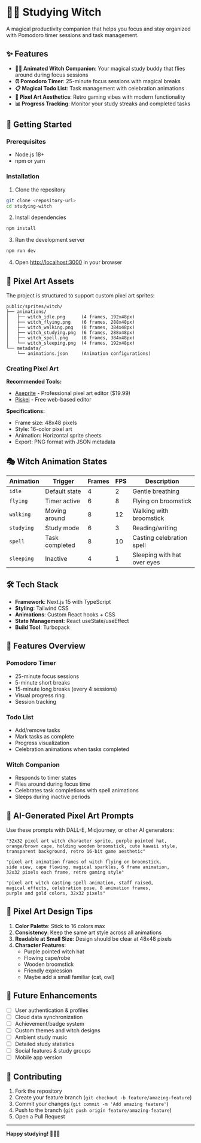 # 🧙‍♀️ Studying Witch

A magical productivity companion that helps you focus and stay organized with Pomodoro timer sessions and task management.

## ✨ Features

- **🧙‍♀️ Animated Witch Companion**: Your magical study buddy that flies around during focus sessions
- **⏰ Pomodoro Timer**: 25-minute focus sessions with magical breaks
- **📋 Magical Todo List**: Task management with celebration animations
- **🎨 Pixel Art Aesthetics**: Retro gaming vibes with modern functionality
- **📊 Progress Tracking**: Monitor your study streaks and completed tasks

## 🚀 Getting Started

### Prerequisites

- Node.js 18+ 
- npm or yarn

### Installation

1. Clone the repository
```bash
git clone <repository-url>
cd studying-witch
```

2. Install dependencies
```bash
npm install
```

3. Run the development server
```bash
npm run dev
```

4. Open [http://localhost:3000](http://localhost:3000) in your browser

## 🎨 Pixel Art Assets

The project is structured to support custom pixel art sprites:

```
public/sprites/witch/
├── animations/
│   ├── witch_idle.png      (4 frames, 192x48px)
│   ├── witch_flying.png    (6 frames, 288x48px)
│   ├── witch_walking.png   (8 frames, 384x48px)
│   ├── witch_studying.png  (6 frames, 288x48px)
│   ├── witch_spell.png     (8 frames, 384x48px)
│   └── witch_sleeping.png  (4 frames, 192x48px)
└── metadata/
    └── animations.json     (Animation configurations)
```

### Creating Pixel Art

**Recommended Tools:**
- [Aseprite](https://www.aseprite.org/) - Professional pixel art editor ($19.99)
- [Piskel](https://piskelapp.com) - Free web-based editor

**Specifications:**
- Frame size: 48x48 pixels
- Style: 16-color pixel art
- Animation: Horizontal sprite sheets
- Export: PNG format with JSON metadata

## 🎭 Witch Animation States

| Animation | Trigger | Frames | FPS | Description |
|-----------|---------|--------|-----|-------------|
| `idle` | Default state | 4 | 2 | Gentle breathing |
| `flying` | Timer active | 6 | 8 | Flying on broomstick |
| `walking` | Moving around | 8 | 12 | Walking with broomstick |
| `studying` | Study mode | 6 | 3 | Reading/writing |
| `spell` | Task completed | 8 | 10 | Casting celebration spell |
| `sleeping` | Inactive | 4 | 1 | Sleeping with hat over eyes |

## 🛠️ Tech Stack

- **Framework**: Next.js 15 with TypeScript
- **Styling**: Tailwind CSS
- **Animations**: Custom React hooks + CSS
- **State Management**: React useState/useEffect
- **Build Tool**: Turbopack

## 📱 Features Overview

### Pomodoro Timer
- 25-minute focus sessions
- 5-minute short breaks  
- 15-minute long breaks (every 4 sessions)
- Visual progress ring
- Session tracking

### Todo List
- Add/remove tasks
- Mark tasks as complete
- Progress visualization
- Celebration animations when tasks completed

### Witch Companion
- Responds to timer states
- Flies around during focus time
- Celebrates task completions with spell animations
- Sleeps during inactive periods

## 🎨 AI-Generated Pixel Art Prompts

Use these prompts with DALL-E, Midjourney, or other AI generators:

```
"32x32 pixel art witch character sprite, purple pointed hat, 
orange/brown cape, holding wooden broomstick, cute kawaii style, 
transparent background, retro 16-bit game aesthetic"

"pixel art animation frames of witch flying on broomstick, 
side view, cape flowing, magical sparkles, 6 frame animation, 
32x32 pixels each frame, retro gaming style"

"pixel art witch casting spell animation, staff raised, 
magical effects, celebration pose, 8 animation frames, 
purple and gold colors, 32x32 pixels"
```

## 🔮 Pixel Art Design Tips

1. **Color Palette**: Stick to 16 colors max
2. **Consistency**: Keep the same art style across all animations
3. **Readable at Small Size**: Design should be clear at 48x48 pixels
4. **Character Features**: 
   - Purple pointed witch hat
   - Flowing cape/robe
   - Wooden broomstick
   - Friendly expression
   - Maybe add a small familiar (cat, owl)

## 🔮 Future Enhancements

- [ ] User authentication & profiles
- [ ] Cloud data synchronization
- [ ] Achievement/badge system
- [ ] Custom themes and witch designs
- [ ] Ambient study music
- [ ] Detailed study statistics
- [ ] Social features & study groups
- [ ] Mobile app version

## 🤝 Contributing

1. Fork the repository
2. Create your feature branch (`git checkout -b feature/amazing-feature`)
3. Commit your changes (`git commit -m 'Add amazing feature'`)
4. Push to the branch (`git push origin feature/amazing-feature`)
5. Open a Pull Request

---

**Happy studying! 🧙‍♀️✨**
